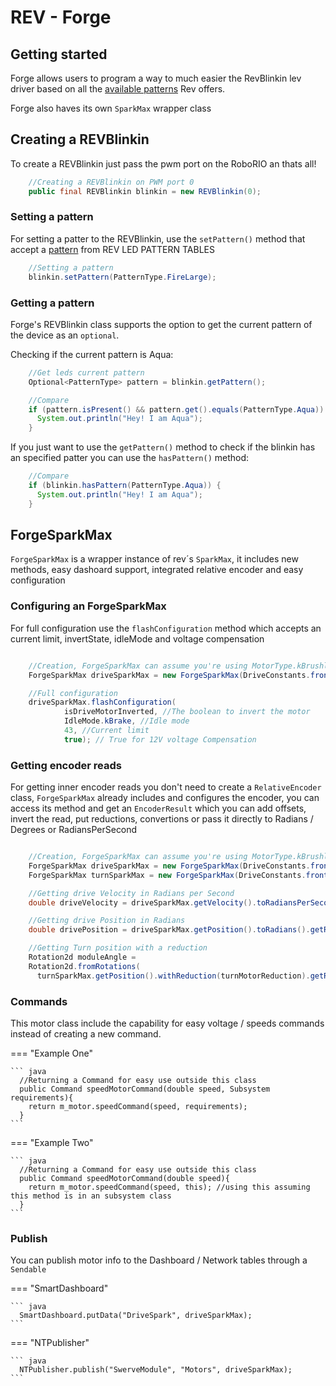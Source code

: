 # REV - Forge

## Getting started

Forge allows users to program a way to much easier the RevBlinkin lev driver based on all the
[available patterns](https://docs.revrobotics.com/rev-crossover-products/blinkin/gs/patterns) Rev offers.

Forge also haves its own `SparkMax` wrapper class

## Creating a REVBlinkin

To create a REVBlinkin just pass the pwm port on the RoboRIO an thats all!

``` java
    //Creating a REVBlinkin on PWM port 0
    public final REVBlinkin blinkin = new REVBlinkin(0);

```

### Setting a pattern

For setting a patter to the REVBlinkin, use the `setPattern()` method that accept a [pattern](https://docs.revrobotics.com/rev-crossover-products/blinkin/gs/patterns) from REV LED PATTERN TABLES

``` java
    //Setting a pattern
    blinkin.setPattern(PatternType.FireLarge);
```

### Getting a pattern

Forge's REVBlinkin class supports the option to get the current pattern of the device as an `optional`.

Checking if the current pattern is Aqua:

``` java
    //Get leds current pattern 
    Optional<PatternType> pattern = blinkin.getPattern();

    //Compare
    if (pattern.isPresent() && pattern.get().equals(PatternType.Aqua)) {
      System.out.println("Hey! I am Aqua");
    }

```

If you just want to use the `getPattern()` method to check if the blinkin has an specified patter you can use the
`hasPattern()` method:

``` java
    //Compare
    if (blinkin.hasPattern(PatternType.Aqua)) {
      System.out.println("Hey! I am Aqua");
    }

```

## ForgeSparkMax

`ForgeSparkMax` is a wrapper instance of  rev´s `SparkMax`, it includes new methods, easy dashoard support, integrated relative encoder and easy configuration

### Configuring an ForgeSparkMax

For full configuration use the `flashConfiguration` method which accepts an current limit, invertState, idleMode and voltage compensation

``` java

    //Creation, ForgeSparkMax can assume you're using MotorType.kBrushless
    ForgeSparkMax driveSparkMax = new ForgeSparkMax(DriveConstants.frontLeft.DrivePort);

    //Full configuration
    driveSparkMax.flashConfiguration(
            isDriveMotorInverted, //The boolean to invert the motor
            IdleMode.kBrake, //Idle mode
            43, //Current limit
            true); // True for 12V voltage Compensation

```

### Getting encoder reads

For getting inner encoder reads you don't need to create a `RelativeEncoder` class, `ForgeSparkMax` already includes and configures the encoder, you can access its method and get an `EncoderResult` which you can add offsets, invert the read, put reductions, convertions or pass it directly to Radians / Degrees or RadiansPerSecond

``` java

    //Creation, ForgeSparkMax can assume you're using MotorType.kBrushless
    ForgeSparkMax driveSparkMax = new ForgeSparkMax(DriveConstants.frontLeft.DrivePort);
    ForgeSparkMax turnSparkMax = new ForgeSparkMax(DriveConstants.frontLeft.TurnPort);

    //Getting drive Velocity in Radians per Second
    double driveVelocity = driveSparkMax.getVelocity().toRadiansPerSecond().getRead();

    //Getting drive Position in Radians
    double drivePosition = driveSparkMax.getPosition().toRadians().getRead();

    //Getting Turn position with a reduction
    Rotation2d moduleAngle = 
    Rotation2d.fromRotations(
      turnSparkMax.getPosition().withReduction(turnMotorReduction).getRead());

```

### Commands

This motor class include the capability for easy voltage / speeds commands instead of creating a new command.

=== "Example One"

    ``` java 
      //Returning a Command for easy use outside this class
      public Command speedMotorCommand(double speed, Subsystem requirements){
        return m_motor.speedCommand(speed, requirements);
      } 
    ```

=== "Example Two"

    ``` java   
      //Returning a Command for easy use outside this class
      public Command speedMotorCommand(double speed){
        return m_motor.speedCommand(speed, this); //using this assuming this method is in an subsystem class 
      }  
    ```

### Publish

You can publish motor info to the Dashboard / Network tables through a `Sendable`

=== "SmartDashboard"

    ``` java 
      SmartDashboard.putData("DriveSpark", driveSparkMax); 
    ```

=== "NTPublisher"

    ``` java   
      NTPublisher.publish("SwerveModule", "Motors", driveSparkMax);  
    ```
    